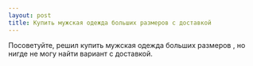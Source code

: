 ```yaml
---
layout: post 
title: Купить мужская одежда больших размеров с доставкой 
--- 
```

Посоветуйте, решил купить мужская одежда больших размеров , но нигде не могу найти вариант с доставкой.